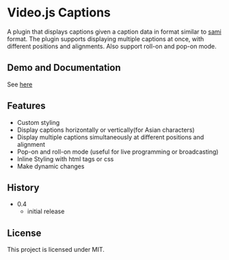 Video.js Captions
===================
A plugin that displays captions given a caption data in format similar to [sami](http://en.wikipedia.org/wiki/SAMI) format. The plugin supports displaying multiple captions at once, with different positions and alignments. Also support roll-on and pop-on mode.


## Demo and Documentation
See [here](www.sampingchuang.com/videojs-caption)

## Features
* Custom styling
* Display captions horizontally or vertically(for Asian characters)
* Display multiple captions simultaneously at different positions and alignment
* Pop-on and roll-on mode (useful for live programming or broadcasting)
* Inline Styling with html tags or css
* Make dynamic changes

## History
- 0.4
   - initial release

## License
This project is licensed under MIT.
